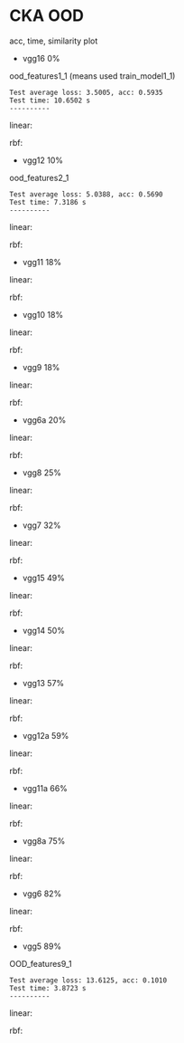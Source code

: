 # CKA OOD
acc, time, similarity plot

- vgg16 0%

ood_features1_1 (means used train_model1_1)
```
Test average loss: 3.5005, acc: 0.5935
Test time: 10.6502 s
----------
```
linear:

rbf:


- vgg12 10% 

ood_features2_1
```
Test average loss: 5.0388, acc: 0.5690
Test time: 7.3186 s
----------
```
linear:

rbf:

- vgg11 18%

linear:

rbf:

- vgg10 18%

linear:

rbf:

- vgg9 18%

linear:

rbf:

- vgg6a 20%

linear:

rbf:

- vgg8 25%

linear:

rbf:

- vgg7 32%

linear:

rbf:

- vgg15 49%

linear:

rbf:

- vgg14 50%

linear:

rbf:

- vgg13 57%

linear:

rbf:

- vgg12a 59%

linear:

rbf:

- vgg11a 66%

linear:

rbf:

- vgg8a 75%

linear:

rbf:

- vgg6 82%

linear:

rbf:

- vgg5 89%

OOD_features9_1
```
Test average loss: 13.6125, acc: 0.1010
Test time: 3.8723 s
----------
```

linear:

rbf:
